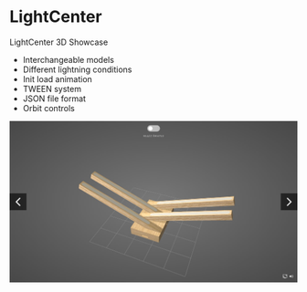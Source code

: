 # LightCenter
LightCenter 3D Showcase

+ Interchangeable models
+ Different lightning conditions
+ Init load animation
+ TWEEN system
+ JSON file format
+ Orbit controls

![alt text](https://github.com/marffinn/LightCenter/blob/master/screenshot.jpg)
